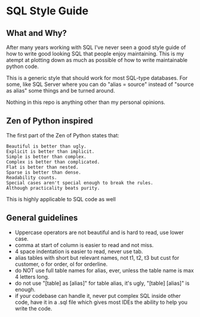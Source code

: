 # SQL Style Guide

## What and Why?
After many years working with SQL I've never seen a good style guide of how to write good looking SQL that people enjoy maintaining.
This is my atempt at plotting down as much as possible of how to write maintainable python code.

This is a generic style that should work for most SQL-type databases.
For some, like SQL Server where you can do "alias = source" instead of "source as alias" some things and be turned around.

Nothing in this repo is anything other than my personal opinions.

## Zen of Python inspired
The first part of the Zen of Python states that:
```
Beautiful is better than ugly.
Explicit is better than implicit.
Simple is better than complex.
Complex is better than complicated.
Flat is better than nested.
Sparse is better than dense.
Readability counts.
Special cases aren't special enough to break the rules.
Although practicality beats purity.
```
This is highly applicable to SQL code as well

## General guidelines

* Uppercase operators are not beautiful and is hard to read, use lower case.
* comma at start of column is easier to read and not miss.
* 4 space indentation is easier to read, never use tab.
* alias tables with short but relevant names, not t1, t2, t3 but cust for customer, o for order, ol for orderline.
* do NOT use full table names for alias, ever, unless the table name is max 4 letters long.
* do not use "[table] as [alias]" for table alias, it's ugly, "[table] [alias]" is enough.
* if your codebase can handle it, never put complex SQL inside other code, have it in a .sql file which gives most IDEs the ability to help you write the code.

